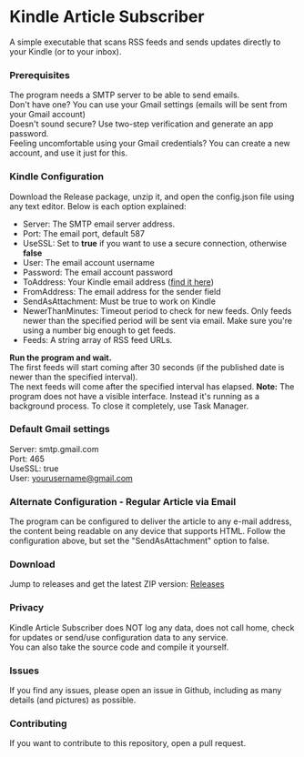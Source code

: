 # Kindle Article Subscriber

A simple executable that scans RSS feeds and sends updates directly to your Kindle (or to your inbox).

### Prerequisites
The program needs a SMTP server to be able to send emails.  
Don't have one? You can use your Gmail settings (emails will be sent from your Gmail account)  
Doesn't sound secure? Use two-step verification and generate an app password.  
Feeling uncomfortable using your Gmail credentials? You can create a new account, and use it just for this.

### Kindle Configuration
Download the Release package, unzip it, and open the config.json file using any text editor. Below is each option explained:
- Server: The SMTP email server address.
- Port: The email port, default 587
- UseSSL: Set to **true** if you want to use a secure connection, otherwise **false**
- User: The email account username
- Password: The email account password
- ToAddress: Your Kindle email address ([find it here](https://www.amazon.com/gp/help/customer/display.html?nodeId=201974240]))  
- FromAddress: The email address for the sender field
- SendAsAttachment: Must be true to work on Kindle
- NewerThanMinutes: Timeout period to check for new feeds. Only feeds newer than the specified period will be sent via email. Make sure you're using a number big enough to get feeds.
- Feeds: A string array of RSS feed URLs.

**Run the program and wait.**  
The first feeds will start coming after 30 seconds (if the published date is newer than the specified interval).  
The next feeds will come after the specified interval has elapsed.
**Note:** The program does not have a visible interface. Instead it's running as a background process. To close it completely, use Task Manager.

### Default Gmail settings
Server: smtp.gmail.com  
Port: 465  
UseSSL: true  
User: yourusername@gmail.com

### Alternate Configuration - Regular Article via Email
The program can be configured to deliver the article to any e-mail address, the content being readable on any device that supports HTML.
Follow the configuration above, but set the "SendAsAttachment" option to false.

### Download
Jump to releases and get the latest ZIP version: [Releases](https://github.com/VicentiuBacioiu/kindle-article-subscriber/releases/)  

### Privacy
Kindle Article Subscriber does NOT log any data, does not call home, check for updates or send/use configuration data to any service.  
You can also take the source code and compile it yourself.

### Issues
If you find any issues, please open an issue in Github, including as many details (and pictures) as possible.

### Contributing
If you want to contribute to this repository, open a pull request.
